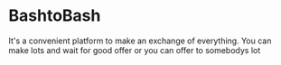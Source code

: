 # BashtoBash

It's a convenient platform to make an exchange of everything.
You can make lots and wait for good offer or you can offer to somebodys lot
